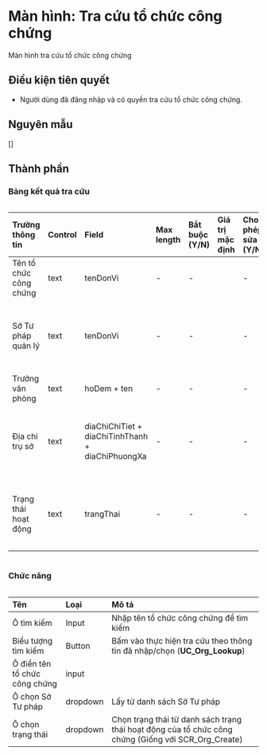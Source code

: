 # Màn hình: Tra cứu tổ chức công chứng
Màn hình tra cứu tổ chức công chứng

## Điều kiện tiên quyết
- Người dùng đã đăng nhập và có quyền tra cứu tổ chức công chứng.

## Nguyên mẫu
[]

## Thành phần

### Bảng kết quả tra cứu

<div style="overflow-x:auto">

| Trường thông tin       | Control | Field                                            | Max length | Bắt buộc (Y/N) | Giá trị mặc định | Cho phép sửa (Y/N) | Mô tả                                                                |
|:-----------------------|:--------|:-------------------------------------------------|:-----------|:---------------|:-----------------|:-------------------|:---------------------------------------------------------------------|
| Tên tổ chức công chứng | text    | tenDonVi                                         | -          | -              |                  | -                  | Tên của tổ chức hành nghề công chứng                                 |
| Sở Tư pháp quản lý     | text    | tenDonVi                                         | -          | -              |                  | -                  | Tên Sở Tư pháp quản lý (Chỉ hiển thị cột này cho người dùng cấp bộ)  |
| Trưởng văn phòng       | text    | hoDem + ten                                      | -          | -              |                  | -                  | Tên trưởng văn phòng                                                 |
| Địa chỉ trụ sở         | text    | diaChiChiTiet + diaChiTinhThanh + diaChiPhuongXa | -          | -              |                  | -                  | Địa chỉ trụ sở hiện tại: Địa chỉ - Phường/xã - Tỉnh/Thành phố        |
| Trạng thái hoạt động   | text    | trangThai                                        | -          | -              |                  | -                  | Trạng thái: Đang hoạt động, Chờ thành lập, Giải thể, … (theo entity) |

</div>

### Chức năng

<div style="overflow-x:auto">

| Tên                           | Loại     | Mô tả                                                                                               |
|:------------------------------|:---------|:----------------------------------------------------------------------------------------------------|
| Ô tìm kiếm                    | Input    | Nhập tên tổ chức công chứng để tìm kiếm                                                             |
| Biểu tượng tìm kiếm           | Button   | Bấm vào thực hiện tra cứu theo thông tin đã nhập/chọn (**UC_Org_Lookup**)                           |
| Ô điền tên tổ chức công chứng | input    |                                                                                                     |
| Ô chọn Sở Tư pháp             | dropdown | Lấy từ danh sách Sở Tư pháp                                                                         |
| Ô chọn trạng thái             | dropdown | Chọn trạng thái từ danh sách trạng thái hoạt động của tổ chức công chứng (Giống với SCR_Org_Create) |

</div>
